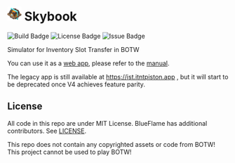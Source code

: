# <img src="https://github.com/Pistonite/botw-ist/blob/main/packages/manual/src/icon.png?raw=true" width="32px" /> Skybook

![Build Badge](https://img.shields.io/github/actions/workflow/status/Pistonite/botw-ist/build.yml)
![License Badge](https://img.shields.io/github/license/Pistonite/botw-ist)
![Issue Badge](https://img.shields.io/github/issues/Pistonite/botw-ist)

Simulator for Inventory Slot Transfer in BOTW

You can use it as a [web app](https://ist.pistonite.app),
please refer to the [manual](https://skybook.pistonite.dev).

The legacy app is still available at https://ist.itntpiston.app ,
but it will start to be deprecated once V4 achieves feature parity.

## License
All code in this repo are under MIT License. BlueFlame has additional contributors. See [LICENSE](./packages/blueflame/LICENSE).

This repo does not contain any copyrighted assets or code from BOTW!
This project cannot be used to play BOTW!
